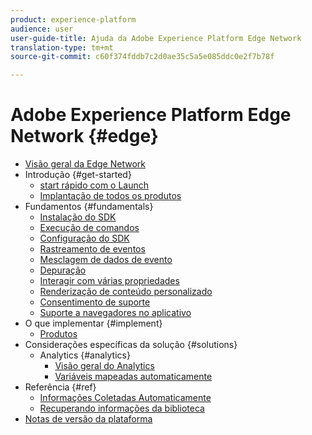 ```yaml
---
product: experience-platform
audience: user
user-guide-title: Ajuda da Adobe Experience Platform Edge Network
translation-type: tm+mt
source-git-commit: c60f374fddb7c2d0ae35c5a5e085ddc0e2f7b78f

---
```



# Adobe Experience Platform Edge Network {#edge}

* [Visão geral da Edge Network](home.md)
* Introdução {#get-started}
   * [start rápido com o Launch](getting-started/quick-start-with-launch.md)
   * [Implantação de todos os produtos](getting-started/deploying-all-products.md)
* Fundamentos {#fundamentals}
   * [Instalação do SDK](fundamentals/installing-the-sdk.md)
   * [Execução de comandos](fundamentals/executing-commands.md)
   * [Configuração do SDK](fundamentals/configuring-the-sdk.md)
   * [Rastreamento de eventos](fundamentals/tracking-events.md)
   * [Mesclagem de dados de evento](fundamentals/merging-event-data.md)
   * [Depuração](fundamentals/debugging.md)
   * [Interagir com várias propriedades](fundamentals/interacting-with-multiple-properties.md)
   * [Renderização de conteúdo personalizado](fundamentals/rendering-personalization-content.md)
   * [Consentimento de suporte](fundamentals/supporting-consent.md)
   * [Suporte a navegadores no aplicativo](fundamentals/supporting-in-app-browsers.md)
* O que implementar {#implement}
   * [Produtos](what-to-implement/commerce.md)
* Considerações específicas da solução {#solutions}
   * Analytics {#analytics}
      * [Visão geral do Analytics](solution-specific/analytics/analytics-overview.md)
      * [Variáveis mapeadas automaticamente](solution-specific/analytics/automatically-mapped-vars.md)
* Referência {#ref}
   * [Informações Coletadas Automaticamente](reference/automatic-information.md)
   * [Recuperando informações da biblioteca](reference/retrieving-library-information.md)
* [Notas de versão da plataforma](https://www.adobe.com/go/platform-release-notes-en)
